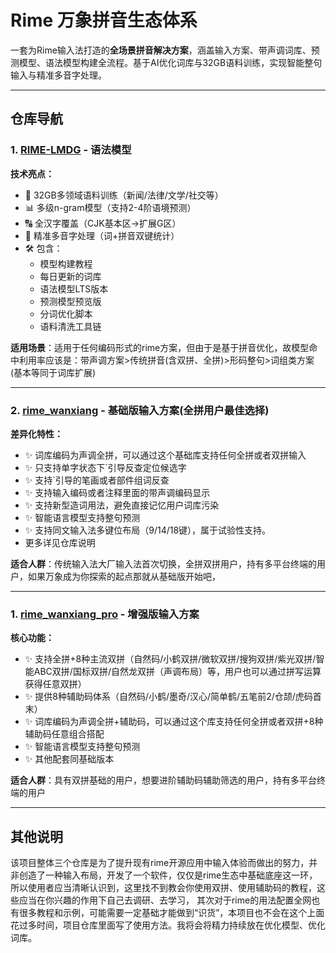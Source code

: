 # Rime 万象拼音生态体系

一套为Rime输入法打造的​**​全场景拼音解决方案​**​，涵盖输入方案、带声调词库、预测模型、语法模型构建全流程。基于AI优化词库与32GB语料训练，实现智能整句输入与精准多音字处理。

---

## 仓库导航

### 1. [RIME-LMDG](https://github.com/amzxyz/RIME-LMDG) - 语法模型
​**​技术亮点：​**​
- 🧠 32GB多领域语料训练（新闻/法律/文学/社交等）
- 📊 多级n-gram模型（支持2-4阶语境预测）
- 🔠 全汉字覆盖（CJK基本区→扩展G区）
- 🎯 精准多音字处理（词+拼音双键统计）
- 🛠️ 包含：
  - 模型构建教程
  - 每日更新的词库
  - 语法模型LTS版本
  - 预测模型预览版
  - 分词优化脚本
  - 语料清洗工具链

​**​适用场景​**​：适用于任何编码形式的rime方案，但由于是基于拼音优化，故模型命中利用率应该是：带声调方案>传统拼音(含双拼、全拼)>形码整句>词组类方案(基本等同于词库扩展)

---

### 2. [rime_wanxiang](https://github.com/amzxyz/rime_wanxiang) - 基础版输入方案(全拼用户最佳选择)
​**​差异化特性：​**​
- ✨ 词库编码为声调全拼，可以通过这个基础库支持任何全拼或者双拼输入
- ✨ 只支持单字状态下`引导反查定位候选字
- ✨ 支持`引导的笔画或者部件组词反查
- ✨ 支持输入编码或者注释里面的带声调编码显示
- ✨ 支持新型造词用法，避免直接记忆用户词库污染
- ✨ 智能语言模型支持整句预测
- ✨ 支持同文输入法多键位布局（9/14/18键），属于试验性支持。
- 更多详见仓库说明

​**​适合人群​**​：传统输入法大厂输入法首次切换，全拼双拼用户，持有多平台终端的用户，如果万象成为你探索的起点那就从基础版开始吧，

---

### 1. [rime_wanxiang_pro](https://github.com/amzxyz/rime_wanxiang_pro) - 增强版输入方案
​**​核心功能：​**​
- ✨ 支持全拼+8种主流双拼（自然码/小鹤双拼/微软双拼/搜狗双拼/紫光双拼/智能ABC双拼/国标双拼/自然龙双拼（声调布局）等，用户也可以通过拼写运算获得任意双拼）
- ✨ 提供8种辅助码体系（自然码/小鹤/墨奇/汉心/简单鹤/五笔前2/仓颉/虎码首末）
- ✨ 词库编码为声调全拼+辅助码，可以通过这个库支持任何全拼或者双拼+8种辅助码任意组合搭配
- ✨ 智能语言模型支持整句预测
- ✨ 其他配套同基础版本

​​**​适合人群​**​：具有双拼基础的用户，想要进阶辅助码辅助筛选的用户，持有多平台终端的用户

---

## 其他说明
该项目整体三个仓库是为了提升现有rime开源应用中输入体验而做出的努力，并非创造了一种输入布局，开发了一个软件，仅仅是rime生态中基础底座这一环，所以使用者应当清晰认识到，这里找不到教会你使用双拼、使用辅助码的教程，这些应当在你兴趣的作用下自己去调研、去学习，
其次对于rime的用法配置全网也有很多教程和示例，可能需要一定基础才能做到“识货”，本项目也不会在这个上面花过多时间，项目仓库里面写了使用方法。我将会将精力持续放在优化模型、优化词库。

